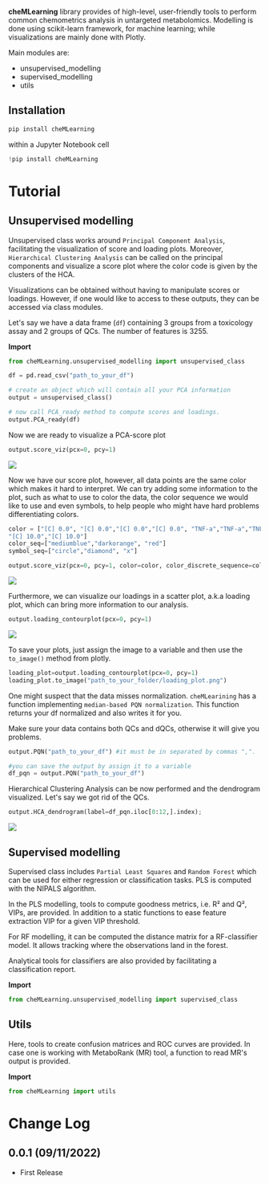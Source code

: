 **cheMLearning** library provides of high-level, user-friendly tools to perform common chemometrics analysis in untargeted metabolomics.
Modelling is done using scikit-learn framework, for machine learning; while visualizations are mainly done with Plotly.

Main modules are: 
- unsupervised_modelling 
- supervised_modelling
- utils

## Installation

```python
pip install cheMLearning
```
within a Jupyter Notebook cell

```python
!pip install cheMLearning
```

# Tutorial

## Unsupervised modelling

Unsupervised class works around `Principal Component Analysis`, facilitating the visualization of score and loading plots. Moreover, `Hierarchical Clustering Analysis` can be called on the principal components and visualize a score plot where the color code is given by the clusters of the HCA.

Visualizations can be obtained without having to manipulate scores or loadings. However, if one would like to access to these outputs, they can be accessed via class modules.

Let's say we have a data frame (`df`) containing 3 groups from a toxicology assay and 2 groups of QCs. The number of features is 3255.

**Import**

```python
from cheMLearning.unsupervised_modelling import unsupervised_class
```

```python
df = pd.read_csv("path_to_your_df")
```

```python
# create an object which will contain all your PCA information
output = unsupervised_class()
```

```python
# now call PCA_ready method to compute scores and loadings. 
output.PCA_ready(df)
```

Now we are ready to visualize a PCA-score plot

```python
output.score_viz(pcx=0, pcy=1)
```

![](figures/score_plot_plain.png)

Now we have our score plot, however, all data points are the same color which makes it hard to interpret. We can try adding some information to the plot, such as
what to use to color the data, the color sequence we would like to use and even symbols, to help people who might have hard problems differentiating colors.


```python
color = ["[C] 0.0", "[C] 0.0","[C] 0.0","[C] 0.0", "TNF-a","TNF-a","TNF-a","TNF-a","[C] 10.0", "[C] 10.0",
"[C] 10.0","[C] 10.0"]
color_seq=["mediumblue","darkorange", "red"]
symbol_seq=["circle","diamond", "x"]

output.score_viz(pcx=0, pcy=1, color=color, color_discrete_sequence=color_seq, symbol=color, symbol_sequence=symbol_seq)
```
![](figures/score_plot_colors.png)

Furthermore, we can visualize our loadings in a scatter plot, a.k.a loading plot, which can bring more information to our analysis.

```python
output.loading_contourplot(pcx=0, pcy=1)
```
![](figures/loading_plot.png)


To save your plots, just assign the image to a variable and then use the `to_image()` method from plotly.

```python
loading_plot=output.loading_contourplot(pcx=0, pcy=1)
loading_plot.to_image("path_to_your_folder/loading_plot.png")
```

One might suspect that the data misses normalization. `cheMLearining` has a function implementing `median-based PQN normalization`. This function returns your df normalized and also writes it for you.

Make sure your data contains both QCs and dQCs, otherwise it will give you problems.

```python
output.PQN("path_to_your_df") #it must be in separated by commas ",".

#you can save the output by assign it to a variable
df_pqn = output.PQN("path_to_your_df")
```

Hierarchical Clustering Analysis can be now performed and the dendrogram visualized. Let's say we got rid of the QCs.

```python
output.HCA_dendrogram(label=df_pqn.iloc[0:12,].index);
```

![](figures/hca.png)


## Supervised modelling

Supervised class includes `Partial Least Squares` and `Random Forest` which can be used for either regression or classification tasks. PLS is computed with the NIPALS algorithm.

In the PLS modelling, tools to compute goodness metrics, i.e. R² and Q², VIPs, are provided. In addition to a static functions to ease feature extraction VIP for a 
given VIP threshold.

For RF modelling, it can be computed the distance matrix for a RF-classifier model. It allows tracking where the observations land in the forest.

Analytical tools for classifiers are also provided by facilitating a classification report.

**Import**

```python
from cheMLearning.unsupervised_modelling import supervised_class
```

## Utils

Here, tools to create confusion matrices and ROC curves are provided.
In case one is working with MetaboRank (MR) tool, a function to read MR's output is provided.

**Import**

```python
from cheMLearning import utils
```

Change Log
==========

0.0.1 (09/11/2022)
------------------
- First Release